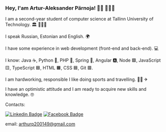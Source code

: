 ### Hey, I'am Artur-Aleksander Pärnoja! 🖐🏻 👨🏻‍💻

I am a second-year student of computer science at Tallinn University of Technology. 🏛 👨🏻‍🎓 

I speak Russian, Estonian and English. 🌍

I have some experience in web development (front-end and back-end). 💻

I know: Java ☕, Python 🐍, PHP 🐘, Spring 🍃, Angular 🅰, Node 🟩, JavaScript 🟨, TypeScript 🟦, HTML 🟧, CSS 🟦, Git 🟥. 

I am hardworking, responsible I like doing sports and travelling. 💪🏻 ✈

I have an optimistic attitude and I am ready to acquire new skills and knowledge. 🤓

Contacts: 

[![Linkedin Badge](https://img.shields.io/twitter/url?color=blue&label=LinkedIn&logo=LinkedIn&style=social&url=https%3A%2F%2Flinkedin.com%2Fin%2Farturalekss-a2785b205)](https://www.linkedin.com/in/arturalekss-a2785b205)
[![Facebook Badge](https://img.shields.io/twitter/url?color=blue&label=Facebook&logo=FaceBook&style=social&url=https%3A%2F%2Fhttps%3A%2F%2Fwww.facebook.com%2Fprofile.php%3Fid%3D100004815521028)](https://www.facebook.com/profile.php?id=100004815521028)

email: arthurp200149@gmail.com
<!--
**arparn/arparn** is a ✨ _special_ ✨ repository because its `README.md` (this file) appears on your GitHub profile.

Here are some ideas to get you started:

- 🔭 I’m currently working on ...
- 🌱 I’m currently learning ...
- 👯 I’m looking to collaborate on ...
- 🤔 I’m looking for help with ...
- 💬 Ask me about ...
- 📫 How to reach me: ...
- 😄 Pronouns: ...
- ⚡ Fun fact: ...
-->
